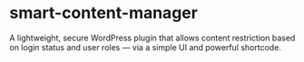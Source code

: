 # smart-content-manager
A lightweight, secure WordPress plugin that allows content restriction based on login status and user roles — via a simple UI and powerful shortcode.
